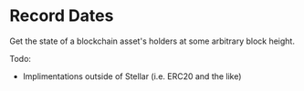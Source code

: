 # Record Dates
Get the state of a blockchain asset's holders at some arbitrary block height.

Todo: 
- Implimentations outside of Stellar (i.e. ERC20 and the like)
